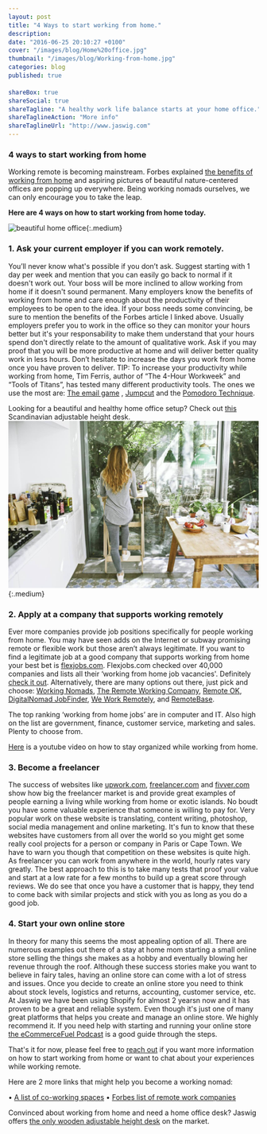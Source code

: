 ```yaml
---
layout: post
title: "4 Ways to start working from home."
description: 
date: "2016-06-25 20:10:27 +0100"
cover: "/images/blog/Home%20office.jpg"
thumbnail: "/images/blog/Working-from-home.jpg"
categories: blog
published: true

shareBox: true
shareSocial: true
shareTagline: "A healthy work life balance starts at your home office."
shareTaglineAction: "More info"
shareTaglineUrl: "http://www.jaswig.com"
---
```


### 4 ways to start working from home

Working remote is becoming mainstream. Forbes explained [the benefits of working from home](https://www.forbes.com/sites/kevinkruse/2012/12/18/benefits-working-from-home/#425ebf131d4c) and aspiring pictures of beautiful nature-centered offices are popping up everywhere.
Being working nomads ourselves, we can only encourage you to take the leap.
<!--more-->

**Here are 4 ways on how to start working from home today.**

![beautiful home office](/jaswig/jaswig.github.io/blob/master/images/blog/Working-from-home.jpg){:.medium}

### 1. Ask your current employer if you can work remotely.
You’ll never know what's possible if you don’t ask. Suggest starting with 1 day per week and mention that you can easily go back to normal if it doesn't work out. Your boss will be more inclined to allow working from home if it doesn't sound permanent.
Many employers know the benefits of working from home and care enough about the productivity of their employees to be open to the idea. If your boss needs some convincing, be sure to mention the benefits of the Forbes article I linked above.
Usually employers prefer you to work in the office so they can monitor your hours better but it's your responsability to make them understand that your hours spend don't directly relate to the amount of qualitative work.
Ask if you may proof that you will be more productive at home and will deliver better quality work in less hours. Don’t hesitate to increase the days you work from home once you have proven to deliver.
TIP: To increase your productivity while working from home, Tim Ferris, author of “The 4-Hour Workweek” and “Tools of Titans”, has tested many different productivity tools. The ones we use the most are: [The email game](http://www.emailga.me/) , [Jumpcut](http://jumpcut.sourceforge.net/) and the [Pomodoro Technique](http://e.ggtimer.com/). 

Looking for a beautiful and healthy home office setup? 
Check out [this](https://store.jaswig.com/products/standup-nomad?variant=18203972612) Scandinavian adjustable height desk.
![Healthy home office](/images/blog/Healthy%20Home%20Office.jpg){:.medium}

### 2. Apply at a company that supports working remotely
Ever more companies provide job positions specifically for people working from home. You may have seen adds on the Internet or subway promising remote or flexible work but those aren’t always legitimate.
If you want to find a legitimate job at a good company that supports working from home your best bet is [flexjobs.com](www.flexjobs.com). 
Flexjobs.com checked over 40,000 companies and lists all their ‘working from home job vacancies'. Definitely [check it out](https://www.flexjobs.com/company-guide).
Alternatively, there are many options out there, just pick and choose: [Working Nomads](https://www.workingnomads.co/jobs), [The Remote Working Company](http://www.remoteworking.co/), [Remote OK](https://remoteok.io/), [DigitalNomad JobFinder](http://digitalnomad-jobfinder.com/), [We Work Remotely](https://weworkremotely.com/), and [RemoteBase](https://remotebase.io/).

The top ranking ‘working from home jobs’ are in computer and IT. Also high on the list are government, finance, customer service, marketing and sales. Plenty to choose from.

[Here](https://www.youtube.com/watch?v=KDgckuEAqLQ) is a youtube video on how to stay organized while working from home.

### 3. Become a freelancer
The success of websites like [upwork.com](https://www.upwork.com/), [freelancer.com](https://www.freelancer.com) and [fivver.com](https://www.fiverr.com/) show how big the freelancer market is and provide great examples of people earning a living while working from home or exotic islands.
No boudt you have some valuable experience that someone is willing to pay for. Very popular work on these website is translating, content writing, photoshop, social media management and online marketing.
It's fun to know that these websites have customers from all over the world so you might get some really cool projects for a person or company in Paris or Cape Town. We have to warn you though that competition on these websites is quite high. As freelancer you can work from anywhere in the world, hourly rates vary greatly. 
The best approach to this is to take many tests that proof your value and start at a low rate for a few months to build up a great score through reviews. We do see that once you have a customer that is happy, they tend to come back with similar projects and stick with you as long as you do a good job.  

### 4. Start your own online store
In theory for many this seems the most appealing option of all. There are numerous examples out there of a stay at home mom starting a small online store selling the things she makes as a hobby and eventually blowing her revenue through the roof. 
Although these success stories make you want to believe in fairy tales, having an online store can come with a lot of stress and issues.
Once you decide to create an online store you need to think about stock levels, logistics and returns, accounting, customer service, etc. At Jaswig we have been using Shopify for almost 2 yearsn now and it has proven to be a great and reliable system.
Even though it's just one of many great platforms that helps you create and manage an online store. We highly recommend it.
If you need help with starting and running your online store [the eCommerceFuel Podcast](https://itunes.apple.com/ca/podcast/ecommercefuel-build-launch/id679570743?mt=2) is a good guide through the steps.

That's it for now, please feel free to [reach out](http://www.jaswig.com/contact/) if you want more information on how to start working from home or want to chat about your experiences while working remote.

Here are 2 more links that might help you become a working nomad: 

•	[A list of co-working spaces](https://coworkingmap.org)
•	[Forbes list of remote work companies](https://www.forbes.com/sites/laurashin/2016/01/27/work-from-home-in-2016-the-top-100-companies-for-remote-jobs/#217d3e2b2741)

Convinced about working from home and need a home office desk? Jaswig offers [the only wooden adjustable height desk](https://store.jaswig.com/products/standup-nomad?variant=18203972612) on the market.
